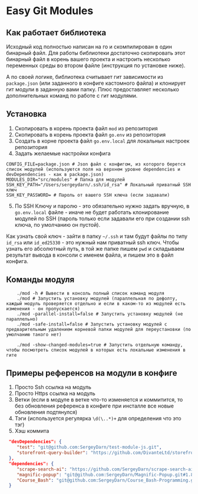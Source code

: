 # Easy Git Modules

## Как работает библиотека

Исходный код полностью написан на го и скомпилирован в один бинарный файл. Для работы библиотеки достаточно скопировать этот бинарный файл в корень вашего проекта и настроить несколько переменных среды во втором файле (инструкция по установке ниже).

А по своей логике, библиотека считывает гит зависимости из `package.json` (или заданного в конфиге кастомного файла) и клонирует гит модули в заданную вами папку. Плюс предоставляет несколько дополнительных команд по работе с гит модулями.

## Установка

1. Скопировать в корень проекта файл `mod` из репозитория
2. Скопировать в корень проекта файл `go.env` из репозитория
3. Cоздать в корне проекта файл `go.env.local` для локальных настроек репозитория
4. Задать желаемые настройки конфига
```.env 
CONFIG_FILE=package.json # Json файл с конфигом, из которого берется список модулей (используются поля на верхнем уровне dependencies и devDependencies - как в package.json)
MODULES_DIR="src/modules" # Папка для модулей
SSH_KEY_PATH="/Users/sergeydarn/.ssh/id_rsa" # Локальный приватный SSH ключ
SSH_KEY_PASSWORD= # Пароль от вашего SSH ключа (если задавали)
```
5. По SSH Ключу и паролю - это обязательно нужно задать вручную, в `go.env.local` файле - иначе не будет работать клонирование модулей по SSH (пароль только если задавали его при создании ssh ключа, по умолчанию он пустой).

Как узнать свой ключ - зайти в папку `~/.ssh` и там будут файлы по типу `id_rsa` или `id_ed25330` - это нужный нам приватный ssh ключ. Чтобы узнать его абсолютный путь, в той же папке пишем `pwd` и складываем результат вывода в консоли с именем файла, и пишем это в файл конфига.

## Команды модуля
```shell
    ./mod -h # Вывести в консоль полный список команд модуля
    ./mod # Запустить установку модулей (параллельная по дефолту, каждый модуль проверяется отдельно и если в каком-то из модулей есть изменения - он пропускается)
    ./mod -parallel-install=false # Запустить установку модулей (не параллельно)
    ./mod -safe-install=false # Запустить установку модулей с предварительным удалением корневой папки модулей для переустановки (по умолчанию такого нет)

    ./mod -show-changed-modules=true # Запустить отдельную команду, чтобы посмотреть список модулей в которых есть локальные изменения в гите
```

## Примеры референсов на модули в конфиге

1. Просто Ssh ссылка на модуль 
2. Просто Https ссылка на модуль
3. Ветки (если в модуле в ветке что-то изменяется и коммитится, то без обновления референса в конфиге при инсталле все новые обновления подтянулся)
4. Тэги (используется регулярка `\d(\..*)+` для определения что это тэг)
5. Хэш коммита

```json
 "devDependencies": {
    "test": "git@github.com:SergeyDarn/test-module-js.git",
    "storefront-query-builder": "https://github.com/DivanteLtd/storefront-query-builder.git",
 },
 "dependencies": {
    "scrape-search-ai": "https://github.com/SergeyDarn/scrape-search-ai#dev",
    "magnific-popup": "git@github.com:SergeyDarn/Magnific-Popup.git#1.8.0",
    "Course_Bash": "git@github.com:SergeyDarn/Course_Bash-Programming.git#3a7a19020151b45a29896c9142723efe5b11a061",
 }
```
